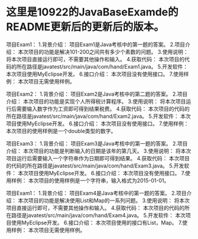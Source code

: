 # 这里是10922的JavaBaseExamde的README更新后的更新后的版本。

项目Exam1：
1.背景介绍：
	项目Exam1是Java考核中的第一题的答案。
2.项目介绍：
	本次项目的功能是解决101-200之间共有多少个素数的问题。
3.使用说明：
	将本次项目直接运行即可，不需要其他操作和输入。
4.获取代码：
	本次项目的代码的所在路径是javatest/src/main/java/com/hand/Exam1.java。
5.开发软件：
	本次项目使用MyEclipse开发。
6.接口介绍：
	本次项目没有使用接口。
7.使用样例：
	本次项目无需使用样例。

项目Exam2：
1.背景介绍：
	项目Exam2是Java考核中的第二题的答案。
2.项目介绍：
	本次项目的功能是实现个人所得税计算程序。
3.使用说明：
	将本次项目运行后需要输入数字作为工资即可得到结果税费。
4.获取代码：
	本次项目的代码的所在路径是javatest/src/main/java/com/hand/Exam2.java。
5.开发软件：
	本次项目使用MyEclipse开发。
6.接口介绍：
	本次项目没有使用接口。
7.使用样例：
	本次项目的使用样例是一个double类型的数字。

项目Exam3：
1.背景介绍：
	项目Exam3是Java考核中的第一题的答案。
2.项目介绍：
	本次项目的功能是判断输入的日期是该年的第几天。
3.使用说明：
	将本次项目运行后需要输入一个字符串作为日期即可得到结果。
4.获取代码：
	本次项目的代码的所在路径是javatest/src/main/java/com/hand/Exam3.java。
5.开发软件：
	本次项目使用MyEclipse开发。
6.接口介绍：
	本次项目没有使用接口。
7.使用样例：
	本次项目的使用样例是一个字符串，输入格式为2015-01-01。

项目Exam1：
1.背景介绍：
	项目Exam4是Java考核中的第一题的答案。
2.项目介绍：
	本次项目的功能是解决使用List和Map的一系列问题。
3.使用说明：
	将本次项目直接运行即可，不需要其他操作和输入。
4.获取代码：
	本次项目的代码的所在路径是javatest/src/main/java/com/hand/Exam4.java。
5.开发软件：
	本次项目使用MyEclipse开发。
6.接口介绍：
	本次项目使用的接口有List，Map。
7.使用样例：
	本次项目无需使用样例。
